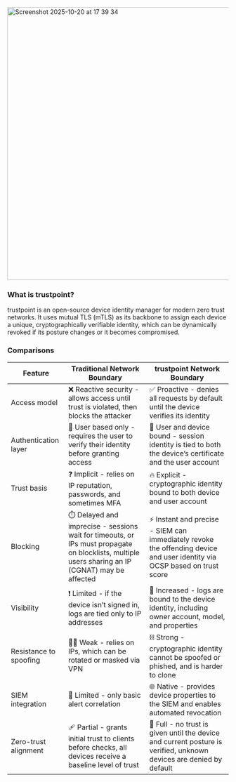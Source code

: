 <img width="620" height="622" alt="Screenshot 2025-10-20 at 17 39 34" src="https://github.com/user-attachments/assets/665d09cb-0b6c-4151-8e92-0be336f7df77" />


### What is trustpoint?

trustpoint is an open-source device identity manager for modern zero trust networks. It uses mutual TLS (mTLS) as its backbone to assign each device a unique, cryptographically verifiable identity, which can be dynamically revoked if its posture changes or it becomes compromised.

### Comparisons

| Feature                | Traditional Network Boundary                                                                                                                     | trustpoint Network Boundary                                                                                               |
| ---------------------- | ------------------------------------------------------------------------------------------------------------------------------------------------ | ------------------------------------------------------------------------------------------------------------------------- |
| Access model           | ❌ Reactive security - allows access until trust is violated, then blocks the attacker                                                            | ✅ Proactive - denies all requests by default until the device verifies its identity                                       |
| Authentication layer   | 👤 User based only - requires the user to verify their identity before granting access                                                           | 📱 User and device bound - session identity is tied to both the device’s certificate and the user account                 |
| Trust basis            | ❓ Implicit - relies on IP reputation, passwords, and sometimes MFA                                                                               | 🔥 Explicit - cryptographic identity bound to both device and user account                                                |
| Blocking               | ⏱️ Delayed and imprecise - sessions wait for timeouts, or IPs must propagate on blocklists, multiple users sharing an IP (CGNAT) may be affected | ⚡️ Instant and precise - SIEM can immediately revoke the offending device and user identity via OCSP based on trust score |
| Visibility             | ❗️ Limited - if the device isn’t signed in, logs are tied only to IP addresses                                                                   | 👀 Increased - logs are bound to the device identity, including owner account, model, and properties                      |
| Resistance to spoofing | ⛓️‍💥 Weak - relies on IPs, which can be rotated or masked via VPN                                                                               | ⛓️ Strong - cryptographic identity cannot be spoofed or phished, and is harder to clone                                   |
| SIEM integration       | 🚫 Limited - only basic alert correlation                                                                                                        | 🌐 Native - provides device properties to the SIEM and enables automated revocation                                       |
| Zero-trust alignment   | 🩹 Partial - grants initial trust to clients before checks, all devices receive a baseline level of trust                                        | 🧱 Full - no trust is given until the device and current posture is verified, unknown devices are denied by default       |
